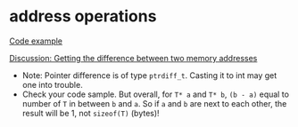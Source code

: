 # address operations

[Code example](address_ops.h)


[Discussion: Getting the difference between two memory addresses](https://stackoverflow.com/questions/12849588/getting-the-difference-between-two-memory-addresses)

- Note: Pointer difference is of type `ptrdiff_t`. Casting it to int may get one into trouble.
- Check your code sample. But overall, for `T* a` and `T* b`, `(b - a)` equal to number of `T` in between `b` and `a`. So if `a` and `b` are next to each other, the result will be 1, not `sizeof(T)` (bytes)!
